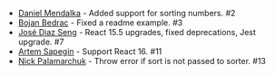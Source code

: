 * [Daniel Mendalka](https://github.com/daniula) - Added support for sorting numbers. #2
* [Bojan Bedrac](https://github.com/xbojch) - Fixed a readme example. #3
* [José Diaz Seng](https://github.com/joseds) - React 15.5 upgrades, fixed deprecations, Jest upgrade. #7
* [Artem Sapegin](https://github.com/sapegin) - Support React 16. #11
* [Nick Palamarchuk](https://github.com/lividgreen) - Throw error if sort is not passed to sorter. #13
